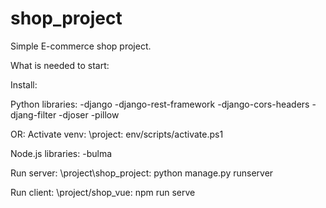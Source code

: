 # shop_project
Simple E-commerce shop project. 

What is needed to start:

Install:

  Python libraries:
    -django
    -django-rest-framework
    -django-cors-headers
    -djang-filter
    -djoser
    -pillow
    
OR:
Activate venv: \project: env/scripts/activate.ps1

Node.js libraries:
    -bulma

Run server:
\project\shop_project: python manage.py runserver

Run client:
\project/shop_vue: npm run serve
